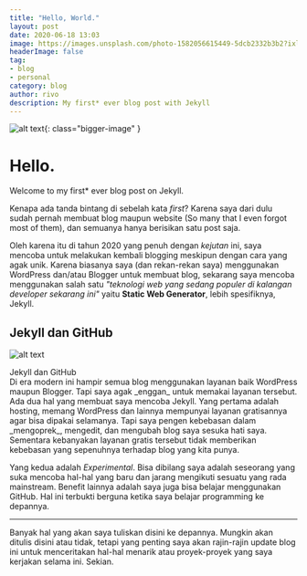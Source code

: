 ```yaml
---
title: "Hello, World."
layout: post
date: 2020-06-18 13:03
image: https://images.unsplash.com/photo-1582056615449-5dcb2332b3b2?ixlib=rb-1.2.1&ixid=eyJhcHBfaWQiOjEyMDd9&auto=format&fit=crop&w=1350&q=80
headerImage: false
tag:
- blog
- personal
category: blog
author: rivo
description: My first* ever blog post with Jekyll
---
```

![alt text](https://images.unsplash.com/photo-1582056615449-5dcb2332b3b2?ixlib=rb-1.2.1&ixid=eyJhcHBfaWQiOjEyMDd9&auto=format&fit=crop&w=1350&q=80 "credit: Unsplash"){: class="bigger-image" }

# Hello.
Welcome to my first* ever blog post on Jekyll.

Kenapa ada tanda bintang di sebelah kata _first_? Karena saya dari dulu sudah pernah membuat blog maupun website (So many that I even forgot most of them), dan semuanya hanya berisikan satu post saja.

Oleh karena itu di tahun 2020 yang penuh dengan _kejutan_ ini, saya mencoba untuk melakukan kembali blogging meskipun dengan cara yang agak unik. Karena biasanya saya (dan rekan-rekan saya) menggunakan WordPress dan/atau Blogger untuk membuat blog, sekarang saya mencoba menggunakan salah satu _"teknologi web yang sedang populer di kalangan developer sekarang ini"_ yaitu **Static Web Generator**, lebih spesifiknya, Jekyll.


## Jekyll dan GitHub
![alt text](https://miro.medium.com/max/900/1*Y5iApFEyOza8oqTjVGDoaQ.png "Jekyll dan Github")
<figcaption class="caption">Jekyll dan GitHub</figcaption>
Di era modern ini hampir semua blog menggunakan layanan baik WordPress maupun Blogger. Tapi saya agak _enggan_ untuk memakai layanan tersebut. Ada dua hal yang membuat saya mencoba Jekyll. Yang pertama adalah hosting, memang WordPress dan lainnya mempunyai layanan gratisannya agar bisa dipakai selamanya. Tapi saya pengen kebebasan dalam _mengoprek_, mengedit, dan mengubah blog saya sesuka hati saya. Sementara kebanyakan layanan gratis tersebut tidak memberikan kebebasan yang sepenuhnya terhadap blog yang kita punya. 

Yang kedua adalah _Experimental_. Bisa dibilang saya adalah seseorang yang suka mencoba hal-hal yang baru dan jarang mengikuti sesuatu yang rada mainstream. Benefit lainnya adalah saya juga bisa belajar menggunakan GitHub. Hal ini terbukti berguna ketika saya belajar programming ke depannya.

------

Banyak hal yang akan saya tuliskan disini ke depannya. Mungkin akan ditulis disini atau tidak, tetapi yang penting saya akan rajin-rajin update blog ini untuk menceritakan hal-hal menarik atau proyek-proyek yang saya kerjakan selama ini. Sekian.